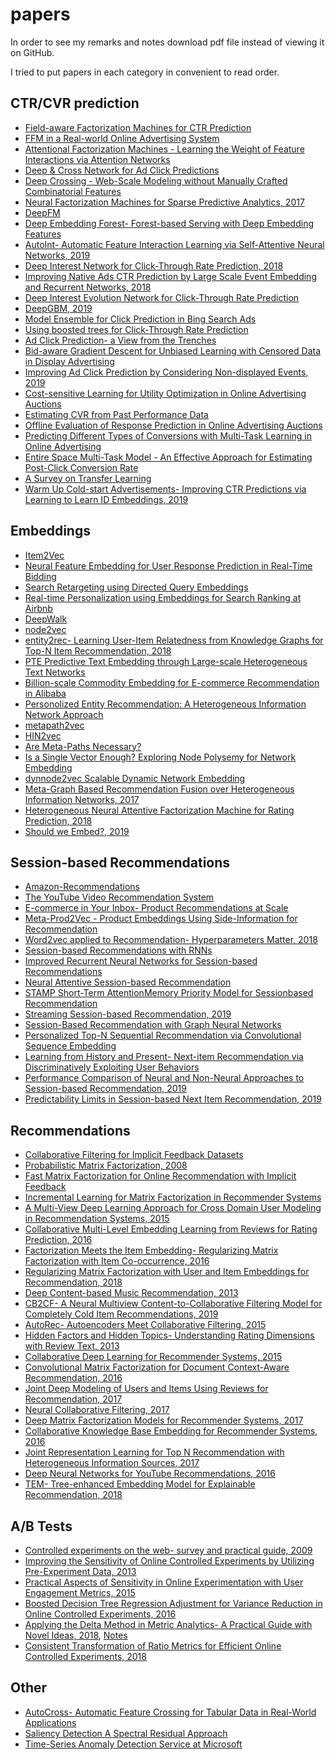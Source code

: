 # papers
In order to see my remarks and notes download pdf file instead of viewing it on GitHub.

I tried to put papers in each category in convenient to read order.

## CTR/CVR prediction
* [Field-aware Factorization Machines for CTR Prediction](https://github.com/ishugaepov/papers/blob/master/CTR%20CVR%20prediction/%5BFFM%5D%20Field-aware%20Factorization%20Machines%20for%20CTR%20Prediction%20(Criteo%202016).pdf)
* [FFM in a Real-world Online Advertising System](https://github.com/ishugaepov/papers/blob/master/CTR%20CVR%20prediction/FFM%20in%20a%20Real-world%20Online%20Advertising%20System%202.pdf)
* [Attentional Factorization Machines - Learning the Weight of Feature Interactions via Attention Networks](https://github.com/ishugaepov/papers/blob/master/CTR%20CVR%20prediction/%5BAFM%5D%20Attentional%20Factorization%20Machines%20-%20Learning%20the%20Weight%20of%20Feature%20Interactions%20via%20Attention%20Networks%20(ZJU%202017).pdf)
* [Deep & Cross Network for Ad Click Predictions](https://github.com/ishugaepov/papers/blob/master/CTR%20CVR%20prediction/Deep%20%26%20Cross%20Network%20for%20Ad%20Click%20Predictions.pdf)
* [Deep Crossing - Web-Scale Modeling without Manually Crafted Combinatorial Features](https://github.com/ishugaepov/papers/blob/master/CTR%20CVR%20prediction/%5BDeep%20Crossing%5D%20Deep%20Crossing%20-%20Web-Scale%20Modeling%20without%20Manually%20Crafted%20Combinatorial%20Features%20(Microsoft%202016).pdf)
* [Neural Factorization Machines for Sparse Predictive Analytics, 2017](https://github.com/ishugaepov/papers/blob/master/CTR%20CVR%20prediction/Neural%20Factorization%20Machines%20for%20Sparse%20Predictive%20Analytics.pdf)
* [DeepFM](https://github.com/ishugaepov/papers/blob/master/CTR%20CVR%20prediction/DeepFM.pdf)
* [Deep Embedding Forest- Forest-based Serving with Deep Embedding Features](https://github.com/ishugaepov/papers/blob/master/CTR%20CVR%20prediction/Deep%20Embedding%20Forest-%20Forest-based%20Serving%20with%20Deep%20Embedding%20Features.pdf)
* [AutoInt- Automatic Feature Interaction Learning via Self-Attentive Neural Networks, 2019](https://github.com/ishugaepov/papers/blob/master/CTR%20CVR%20prediction/AutoInt-%20Automatic%20Feature%20Interaction%20Learning%20via%20Self-Attentive%20Neural%20Networks.pdf)
* [Deep Interest Network for Click-Through Rate Prediction, 2018](https://github.com/ishugaepov/papers/blob/master/CTR%20CVR%20prediction/Deep%20Interest%20Network%20for%20Click-Through%20Rate%20Prediction.pdf)
* [Improving Native Ads CTR Prediction by Large Scale Event Embedding and Recurrent Networks, 2018](https://github.com/ishugaepov/papers/blob/master/CTR%20CVR%20prediction/Improving%20Native%20Ads%20CTR%20Prediction%20by%20Large%20Scale%20Event%20Embedding%20and%20Recurrent%20Networks.pdf)
* [Deep Interest Evolution Network for Click-Through Rate Prediction](https://github.com/ishugaepov/papers/blob/master/CTR%20CVR%20prediction/%5BDIEN%5D%20Deep%20Interest%20Evolution%20Network%20for%20Click-Through%20Rate%20Prediction%20(Alibaba%202019).pdf)
* [DeepGBM, 2019](https://github.com/ishugaepov/papers/blob/master/CTR%20CVR%20prediction/DeepGBM.pdf)
* [Model Ensemble for Click Prediction in Bing Search Ads](https://github.com/ishugaepov/papers/blob/master/CTR%20CVR%20prediction/Model%20Ensemble%20for%20Click%20Prediction%20in%20Bing%20Search%20Ads.pdf)
* [Using boosted trees for Click-Through Rate Prediction](https://github.com/ishugaepov/papers/blob/master/CTR%20CVR%20prediction/TrofimovKornetovaTopinskiy-2012-Usingboostedtreesforclick-throughratepredictionforsponsoredsearch.pdf)
* [Ad Click Prediction- a View from the Trenches](https://github.com/ishugaepov/papers/blob/master/CTR%20CVR%20prediction/Ad%20Click%20Prediction-%20a%20View%20from%20the%20Trenches%202.pdf)
* [Bid-aware Gradient Descent for Unbiased Learning with Censored Data in Display Advertising](https://github.com/ishugaepov/papers/blob/master/CTR%20CVR%20prediction/Bid-aware%20Gradient%20Descent%20for%20Unbiased%20Learning%20with%20Censored%20Data%20in%20Display%20Advertising%202.pdf)
* [Improving Ad Click Prediction by Considering Non-displayed Events, 2019](https://github.com/ishugaepov/papers/blob/master/CTR%20CVR%20prediction/Improving%20Ad%20Click%20Prediction%20by%20Considering%20Non-displayed%20Events.pdf)
* [Cost-sensitive Learning for Utility Optimization in Online Advertising Auctions](https://github.com/ishugaepov/papers/blob/master/CTR%20CVR%20prediction/Cost-sensitive%20Learning%20for%20Utility%20Optimization%20in%20Online%20Advertising%20Auctions.pdf)
* [Estimating CVR from Past Performance Data](https://github.com/ishugaepov/papers/blob/master/CTR%20CVR%20prediction/Estimating%20CVR%20from%20Past%20Performance%20Data.pdf)
* [Offline Evaluation of Response Prediction in Online Advertising Auctions](https://github.com/ishugaepov/papers/blob/master/CTR%20CVR%20prediction/Offline%20Evaluation%20of%20Response%20Prediction%20in%20Online%20Advertising%20Auctions.pdf)
* [Predicting Different Types of Conversions with Multi-Task Learning in Online Advertising](https://github.com/ishugaepov/papers/blob/master/CTR%20CVR%20prediction/Predicting%20Different%20Types%20of%20Conversions%20with%20Multi-Task%20Learning%20in%20Online%20Advertising%2C%20Camera%20Ready.pdf)
* [Entire Space Multi-Task Model - An Effective Approach for Estimating Post-Click Conversion Rate](https://github.com/ishugaepov/papers/blob/master/CTR%20CVR%20prediction/%5BESMM%5D%20Entire%20Space%20Multi-Task%20Model%20-%20An%20Effective%20Approach%20for%20Estimating%20Post-Click%20Conversion%20Rate%20(Alibaba%202018).pdf)
* [A Survey on Transfer Learning](https://github.com/ishugaepov/papers/blob/master/CTR%20CVR%20prediction/A%20Survey%20on%20Transfer%20Learning.pdf)
* [Warm Up Cold-start Advertisements- Improving CTR Predictions via Learning to Learn ID Embeddings, 2019](https://github.com/ishugaepov/papers/blob/master/CTR%20CVR%20prediction/Warm%20Up%20Cold-start%20Advertisements-%20Improving%20CTR%20Predictions%20via%20Learning%20to%20Learn%20ID%20Embeddings.pdf)

## Embeddings
* [Item2Vec](https://github.com/ishugaepov/papers/blob/master/Embeddings/Item2Vec.pdf)
* [Neural Feature Embedding for User Response Prediction in Real-Time Bidding](https://github.com/ishugaepov/papers/blob/master/Embeddings/Neural%20Feature%20Embedding%20for%20User%20Response%20Prediction%20in%20Real-Time%20Bidding.pdf)
* [Search Retargeting using Directed Query Embeddings](https://github.com/ishugaepov/papers/blob/master/Embeddings/Search%20Retargeting%20using%20Directed%20Query%20Embeddings.pdf)
* [Real-time Personalization using Embeddings for Search Ranking at Airbnb](https://github.com/ishugaepov/papers/blob/master/Embeddings/%5BAirbnb%20Embedding%5D%20Real-time%20Personalization%20using%20Embeddings%20for%20Search%20Ranking%20at%20Airbnb%20(Airbnb%202018).pdf)
* [DeepWalk](https://github.com/ishugaepov/papers/blob/master/Embeddings/DeepWalk.pdf)
* [node2vec](https://github.com/ishugaepov/papers/blob/master/Embeddings/node2vec-kdd16.pdf)
* [entity2rec- Learning User-Item Relatedness from Knowledge Graphs for Top-N Item Recommendation, 2018](https://github.com/ishugaepov/papers/blob/master/Embeddings/entity2rec-%20Learning%20User-Item%20Relatedness%20from%20Knowledge%20Graphs%20for%20Top-N%20Item%20Recommendation.pdf)
* [PTE Predictive Text Embedding through Large-scale Heterogeneous Text Networks](https://github.com/ishugaepov/papers/blob/master/Embeddings/PTE%20Predictive%20Text%20Embedding%20through%20Large-scale%20Heterogeneous%20Text%20Networks.pdf)
* [Billion-scale Commodity Embedding for E-commerce Recommendation in Alibaba](https://github.com/ishugaepov/papers/blob/master/Embeddings/%5BAlibaba%20Embedding%5D%20Billion-scale%20Commodity%20Embedding%20for%20E-commerce%20Recommendation%20in%20Alibaba%20(Alibaba%202018).pdf)
* [Personolized Entity Recommendation: A Heterogeneous Information Network Approach](https://github.com/ishugaepov/papers/blob/master/Embeddings/RecSysAHeterogeneousInformationNetworkApproach.pdf)
* [metapath2vec](https://github.com/ishugaepov/papers/blob/master/Embeddings/KDD17-dong-chawla-swami-metapath2vec.pdf)
* [HIN2vec](https://github.com/ishugaepov/papers/blob/master/Embeddings/2017.%20CIKM%20HIN2Vec.pdf)
* [Are Meta-Paths Necessary?](https://github.com/ishugaepov/papers/blob/master/Embeddings/Are%20Meta-Paths%20Necessary%3F.pdf)
* [Is a Single Vector Enough? Exploring Node Polysemy for Network Embedding](https://github.com/ishugaepov/papers/blob/master/Embeddings/Is%20a%20Single%20Vector%20Enough%3F%20Exploring%20Node%20Polysemy%20for%20Network%20Embedding.pdf)
* [dynnode2vec Scalable Dynamic Network Embedding](https://github.com/ishugaepov/papers/blob/master/Embeddings/dynnode2vec%20Scalable%20Dynamic%20Network%20Embedding.pdf)
* [Meta-Graph Based Recommendation Fusion over Heterogeneous Information Networks, 2017](https://github.com/ishugaepov/papers/blob/master/Embeddings/Meta-Graph%20Based%20Recommendation%20Fusion%20over%20Heterogeneous%20Information%20Networks.pdf)
* [Heterogeneous Neural Attentive Factorization Machine for Rating Prediction, 2018](https://github.com/ishugaepov/papers/blob/master/Embeddings/Heterogeneous%20Neural%20Attentive%20Factorization%20Machine%20for%20Rating%20Prediction.pdf)
* [Should we Embed?, 2019](https://github.com/ishugaepov/papers/blob/master/Embeddings/Should%20we%20Embed%3F.pdf)

## Session-based Recommendations
* [Amazon-Recommendations](https://github.com/ishugaepov/papers/blob/master/Session%20based%20Recommendations/Amazon-Recommendations.pdf)
* [The YouTube Video Recommendation System](https://github.com/ishugaepov/papers/blob/master/Session%20based%20Recommendations/The%20YouTube%20Video%20Recommendation%20System.pdf)
* [E-commerce in Your Inbox- Product Recommendations at Scale](https://github.com/ishugaepov/papers/blob/master/Session%20based%20Recommendations/E-commerce%20in%20Your%20Inbox-%20Product%20Recommendations%20at%20Scale.pdf)
* [Meta-Prod2Vec - Product Embeddings Using Side-Information for Recommendation](https://github.com/ishugaepov/papers/blob/master/Session%20based%20Recommendations/Meta-Prod2Vec%20-%20Product%20Embeddings%20Using%20Side-Information%20for%20Recommendation.pdf)
* [Word2vec applied to Recommendation- Hyperparameters Matter, 2018](https://github.com/ishugaepov/papers/blob/master/Session%20based%20Recommendations/Word2vec%20applied%20to%20Recommendation-%20Hyperparameters%20Matter.pdf)
* [Session-based Recommendations with RNNs](https://github.com/ishugaepov/papers/blob/master/Session%20based%20Recommendations/SESSION-BASED%20RECOMMENDATIONS%20WITH%20RECURRENT%20NEURAL%20NETWORKS.pdf)
* [Improved Recurrent Neural Networks for Session-based Recommendations](https://github.com/ishugaepov/papers/blob/master/Session%20based%20Recommendations/Improved%20Recurrent%20Neural%20Networks%20for%20Session-based%20Recommendations.pdf)
* [Neural Attentive Session-based Recommendation](https://github.com/ishugaepov/papers/blob/master/Session%20based%20Recommendations/Neural%20Attentive%20Session-based%20Recommendation.pdf)
* [STAMP Short-Term AttentionMemory Priority Model for Sessionbased Recommendation](https://github.com/ishugaepov/papers/blob/master/Session%20based%20Recommendations/STAMP%20Short-Term%20AttentionMemory%20Priority%20Model%20for%20Sessionbased%20Recommendation.pdf)
* [Streaming Session-based Recommendation, 2019](https://github.com/ishugaepov/papers/blob/master/Session%20based%20Recommendations/Streaming%20Session-based%20Recommendation.pdf)
* [Session-Based Recommendation with Graph Neural Networks](https://github.com/ishugaepov/papers/blob/master/Session%20based%20Recommendations/Session-Based%20Recommendation%20with%20Graph%20Neural%20Networks.pdf)
* [Personalized Top-N Sequential Recommendation via Convolutional Sequence Embedding](https://github.com/ishugaepov/papers/blob/master/Session%20based%20Recommendations/Personalized%20Top-N%20Sequential%20Recommendation%20via%20Convolutional%20Sequence%20Embedding%202.pdf)
* [Learning from History and Present- Next-item Recommendation via Discriminatively Exploiting User Behaviors](https://github.com/ishugaepov/papers/blob/master/Session%20based%20Recommendations/Learning%20from%20History%20and%20Present-%20Next-item%20Recommendation%20via%20Discriminatively%20Exploiting%20User%20Behaviors%202.pdf)
* [Performance Comparison of Neural and Non-Neural Approaches to Session-based Recommendation, 2019](https://github.com/ishugaepov/papers/blob/master/Session%20based%20Recommendations/Performance%20Comparison%20of%20Neural%20and%20Non-Neural%20Approaches%20to%20Session-based%20Recommendation.pdf)
* [Predictability Limits in Session-based Next Item Recommendation, 2019](https://github.com/ishugaepov/papers/blob/master/Session%20based%20Recommendations/Predictability%20Limits%20in%20Session-based%20Next%20Item%20Recommendation.pdf)

## Recommendations
* [Collaborative Filtering for Implicit Feedback Datasets](https://github.com/ishugaepov/papers/blob/master/MF/Collaborative%20Filtering%20for%20Implicit%20Feedback%20Datasets.pdf)
* [Probabilistic Matrix Factorization, 2008](https://github.com/ishugaepov/papers/blob/master/MF/Probabilistic%20Matrix%20Factorization.pdf)
* [Fast Matrix Factorization for Online Recommendation with Implicit Feedback](https://github.com/ishugaepov/papers/blob/master/MF/Fast%20Matrix%20Factorization%20for%20Online%20Recommendation%20with%20Implicit%20Feedback.pdf)
* [Incremental Learning for Matrix Factorization in Recommender Systems](https://github.com/ishugaepov/papers/blob/master/MF/Incremental%20Learning%20for%20Matrix%20Factorization%20in%20Recommender%20Systems.pdf)
* [A Multi-View Deep Learning Approach for Cross Domain User Modeling in Recommendation Systems, 2015](https://github.com/ishugaepov/papers/blob/master/MF/A%20Multi-View%20Deep%20Learning%20Approach%20for%20Cross%20Domain%20User%20Modeling%20in%20Recommendation%20Systems.pdf)
* [Collaborative Multi-Level Embedding Learning from Reviews for Rating Prediction, 2016](https://github.com/ishugaepov/papers/blob/master/MF/Collaborative%20Multi-Level%20Embedding%20Learning%20from%20Reviews%20for%20Rating%20Prediction.pdf)
* [Factorization Meets the Item Embedding- Regularizing Matrix Factorization with Item Co-occurrence, 2016](https://github.com/ishugaepov/papers/blob/master/MF/Factorization%20Meets%20the%20Item%20Embedding-%20Regularizing%20Matrix%20Factorization%20with%20Item%20Co-occurrence.pdf)
* [Regularizing Matrix Factorization with User and Item Embeddings for Recommendation, 2018](https://github.com/ishugaepov/papers/blob/master/MF/Regularizing%20Matrix%20Factorization%20with%20User%20and%20Item%20Embeddings%20for%20Recommendation.pdf)
* [Deep Content-based Music Recommendation, 2013](https://github.com/ishugaepov/papers/blob/master/Embeddings/deep-content-based-music-recommendation.pdf)
* [CB2CF- A Neural Multiview Content-to-Collaborative Filtering Model for Completely Cold Item Recommendations, 2019](https://github.com/ishugaepov/papers/blob/master/MF/CB2CF-%20A%20Neural%20Multiview%20Content-to-Collaborative%20Filtering%20Model%20for%20Completely%20Cold%20Item%20Recommendations.pdf)
* [AutoRec- Autoencoders Meet Collaborative Filtering, 2015](https://github.com/ishugaepov/papers/blob/master/MF/AutoRec-%20Autoencoders%20Meet%20Collaborative%20Filtering.pdf)
* [Hidden Factors and Hidden Topics- Understanding Rating Dimensions with Review Text, 2013](https://github.com/ishugaepov/papers/blob/master/MF/Hidden%20Factors%20and%20Hidden%20Topics-%20Understanding%20Rating%20Dimensions%20with%20Review%20Text.pdf)
* [Collaborative Deep Learning for Recommender Systems, 2015](https://github.com/ishugaepov/papers/blob/master/MF/Collaborative%20Deep%20Learning%20for%20Recommender%20Systems.pdf)
* [Convolutional Matrix Factorization for Document Context-Aware Recommendation, 2016](https://github.com/ishugaepov/papers/blob/master/MF/Convolutional%20Matrix%20Factorization%20for%20Document%20Context-Aware%20Recommendation.pdf)
* [Joint Deep Modeling of Users and Items Using Reviews for Recommendation, 2017](https://github.com/ishugaepov/papers/blob/master/MF/Joint%20Deep%20Modeling%20of%20Users%20and%20Items%20Using%20Reviews%20for%20Recommendation.pdf)
* [Neural Collaborative Filtering, 2017](https://github.com/ishugaepov/papers/blob/master/MF/Neural%20Collaborative%20Filtering.pdf)
* [Deep Matrix Factorization Models for Recommender Systems, 2017](https://github.com/ishugaepov/papers/blob/master/MF/Deep%20Matrix%20Factorization%20Models%20for%20Recommender%20Systems.pdf)
* [Collaborative Knowledge Base Embedding for Recommender Systems, 2016](https://github.com/ishugaepov/papers/blob/master/MF/Collaborative%20Knowledge%20Base%20Embedding%20for%20Recommender%20Systems.pdf)
* [Joint Representation Learning for Top N Recommendation with Heterogeneous Information Sources, 2017](https://github.com/ishugaepov/papers/blob/master/MF/Joint%20Representation%20Learning%20for%20Top%20N%20Recommendation%20with%20Heterogeneous%20Information%20Sources.pdf)
* [Deep Neural Networks for YouTube Recommendations, 2016](https://github.com/ishugaepov/papers/blob/master/MF/Deep%20Neural%20Networks%20for%20YouTube%20Recommendations.pdf)
* [TEM- Tree-enhanced Embedding Model for Explainable Recommendation, 2018](https://github.com/ishugaepov/papers/blob/master/MF/TEM-%20Tree-enhanced%20Embedding%20Model%20for%20Explainable%20Recommendation.pdf)

## A/B Tests
* [Controlled experiments on the web- survey and practical guide, 2009](https://github.com/ishugaepov/papers/blob/master/A:B%20Tests/Controlled%20experiments%20on%20the%20web-%20survey%20and%20practical%20guide.pdf)
* [Improving the Sensitivity of Online Controlled Experiments by Utilizing Pre-Experiment Data, 2013](https://github.com/ishugaepov/papers/blob/master/A:B%20Tests/Improving%20the%20Sensitivity%20of%20Online%20Controlled%20Experiments%20by%20Utilizing%20Pre-Experiment%20Data.pdf)
* [Practical Aspects of Sensitivity in Online Experimentation with User Engagement Metrics, 2015](https://github.com/ishugaepov/papers/blob/master/A:B%20Tests/Practical%20Aspects%20of%20Sensitivity%20in%20Online%20Experimentation%20with%20User%20Engagement%20Metrics.pdf)
* [Boosted Decision Tree Regression Adjustment for Variance Reduction in Online Controlled Experiments, 2016](https://github.com/ishugaepov/papers/blob/master/A:B%20Tests/Boosted%20Decision%20Tree%20Regression%20Adjustment%20for%20Variance%20Reduction%20in%20Online%20Controlled%20Experiments.pdf)
* [Applying the Delta Method in Metric Analytics- A Practical Guide with Novel Ideas, 2018](https://github.com/ishugaepov/papers/blob/master/A:B%20Tests/Applying%20the%20Delta%20Method%20in%20Metric%20Analytics-%20A%20Practical%20Guide%20with%20Novel%20Ideas.pdf), [Notes](https://github.com/ishugaepov/papers/blob/master/A:B%20Tests/Delta%20Method%20Notes.pdf)
* [Consistent Transformation of Ratio Metrics for Efficient Online Controlled Experiments, 2018](https://github.com/ishugaepov/papers/blob/master/A:B%20Tests/Consistent%20Transformation%20of%20Ratio%20Metrics%20for%20Efficient%20Online%20Controlled%20Experiments.pdf)

## Other
* [AutoCross- Automatic Feature Crossing for Tabular Data in Real-World Applications](https://github.com/ishugaepov/papers/blob/master/Other/AutoCross-%20Automatic%20Feature%20Crossing%20for%20Tabular%20Data%20in%20Real-World%20Applications%202.pdf)
* [Saliency Detection A Spectral Residual Approach](https://github.com/ishugaepov/papers/blob/master/Other/Saliency%20Detection%20A%20Spectral%20Residual%20Approach.pdf)
* [Time-Series Anomaly Detection Service at Microsoft](https://github.com/ishugaepov/papers/blob/master/Other/Time-Series%20Anomaly%20Detection%20Service%20at%20Microsoft.pdf)
